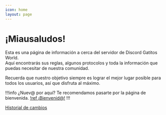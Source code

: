 ```yaml
---
icon: home
layout: page
---
```


# ¡Miausaludos!

Esta es una página de información a cerca del servidor de Discord Gatitos World.<br>
Aquí encontrarás sus reglas, algunos protocolos y toda la información que puedas necesitar de nuestra comunidad.

Recuerda que nuestro objetivo siempre es lograr el mejor lugar posible para todos los usuarios, así que disfruta al máximo.

!!!info ¿Nuev@ por aquí?
Te recomendamos pasarte por la página de bienvenida.
[!ref ¡Bienvenid@!](./welcome/)
!!!

[Historial de cambios](./blog/)